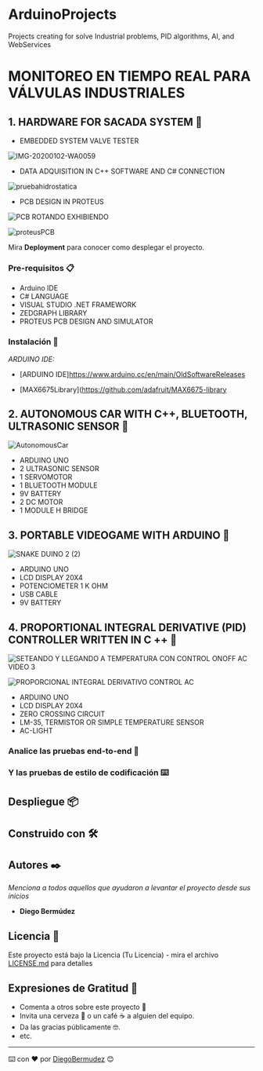 # ArduinoProjects
Projects creating for solve Industrial problems, PID algorithms, AI, and WebServices



# MONITOREO EN TIEMPO REAL PARA VÁLVULAS INDUSTRIALES

## 1. HARDWARE FOR SACADA SYSTEM 🚀


* EMBEDDED SYSTEM VALVE TESTER


![IMG-20200102-WA0059](https://user-images.githubusercontent.com/22797982/90450730-f99dfa00-e0af-11ea-91f2-ad4312175955.jpeg)




* DATA ADQUISITION IN C++ SOFTWARE AND C# CONNECTION




![pruebahidrostatica](https://user-images.githubusercontent.com/22797982/90323581-b06f6e00-df28-11ea-9550-0cf8cd0b5d7c.jpg)




* PCB DESIGN IN PROTEUS



![PCB ROTANDO EXHIBIENDO](https://user-images.githubusercontent.com/22797982/90477034-4275a300-e0f0-11ea-8bd1-be0a8de09452.gif)




![proteusPCB](https://user-images.githubusercontent.com/22797982/90323834-435dd780-df2c-11ea-8e95-d6c941814c7a.png)


Mira **Deployment** para conocer como desplegar el proyecto.


### Pre-requisitos 📋
* Arduino IDE
* C# LANGUAGE
* VISUAL STUDIO .NET FRAMEWORK
* ZEDGRAPH LIBRARY
* PROTEUS PCB DESIGN AND SIMULATOR

### Instalación 🔧
_ARDUINO IDE:_

* [ARDUINO IDE]https://www.arduino.cc/en/main/OldSoftwareReleases 

* [MAX6675Library](https://github.com/adafruit/MAX6675-library

## 2. AUTONOMOUS CAR WITH C++, BLUETOOTH, ULTRASONIC SENSOR 🚀


![AutonomousCar](https://user-images.githubusercontent.com/22797982/90448933-facd2800-e0ab-11ea-93e2-3ee3a80c74af.jpeg)



* ARDUINO UNO
* 2 ULTRASONIC SENSOR
* 1 SERVOMOTOR
* 1 BLUETOOTH MODULE
* 9V BATTERY
* 2 DC MOTOR
* 1 MODULE H BRIDGE



## 3. PORTABLE VIDEOGAME WITH ARDUINO 🚀





![SNAKE DUINO 2 (2)](https://user-images.githubusercontent.com/22797982/90479484-5fac7080-e0f4-11ea-81b7-b036ba64665d.gif)





* ARDUINO UNO
* LCD DISPLAY 20X4
* POTENCIOMETER 1 K OHM
* USB CABLE
* 9V BATTERY





## 4. PROPORTIONAL INTEGRAL DERIVATIVE (PID) CONTROLLER WRITTEN IN C ++  🚀






![SETEANDO Y LLEGANDO A TEMPERATURA CON CONTROL ONOFF AC VIDEO 3](https://user-images.githubusercontent.com/22797982/90480347-b8c8d400-e0f5-11ea-955a-081dbbb4d977.gif)





![PROPORCIONAL INTEGRAL DERIVATIVO CONTROL AC](https://user-images.githubusercontent.com/22797982/90481059-bfa41680-e0f6-11ea-93cd-08a1f657fa96.gif)




* ARDUINO UNO
* LCD DISPLAY 20X4
* ZERO CROSSING CIRCUIT
* LM-35, TERMISTOR OR SIMPLE TEMPERATURE SENSOR
* AC-LIGHT



### Analice las pruebas end-to-end 🔩
### Y las pruebas de estilo de codificación ⌨️
## Despliegue 📦
## Construido con 🛠️


## Autores ✒️

_Menciona a todos aquellos que ayudaron a levantar el proyecto desde sus inicios_

* **Diego Bermúdez**


## Licencia 📄

Este proyecto está bajo la Licencia (Tu Licencia) - mira el archivo [LICENSE.md](LICENSE.md) para detalles

## Expresiones de Gratitud 🎁

* Comenta a otros sobre este proyecto 📢
* Invita una cerveza 🍺 o un café ☕ a alguien del equipo. 
* Da las gracias públicamente 🤓.
* etc.



---
⌨️ con ❤️ por [DiegoBermudez](https://github.com/aadiegoaa96) 😊
